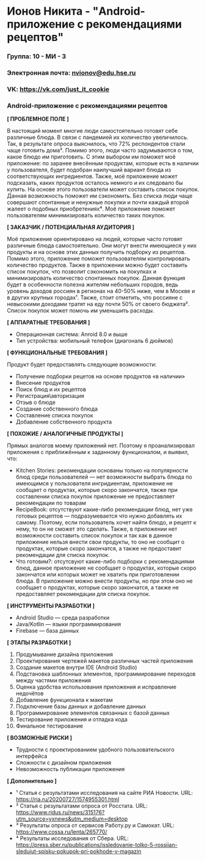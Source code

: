 # Ионов Никита - "Android-приложение с рекомендациями рецептов"

### Группа: 10 - МИ - 3
### Электронная почта: nvionov@edu.hse.ru
### VK: https://vk.com/just_it_cookie


### Android-приложение с рекомендациями рецептов


**[ ПРОБЛЕМНОЕ ПОЛЕ ]**

В настоящий момент многие люди самостоятельно готовят себе различные блюда. В связи с пандемией их количество увеличилось. Так, в результате опроса выяснилось, что 72% респондентов стали чаще готовить дома³. Помимо этого, люди часто задумываются о том, какое блюдо им приготовить. С этим выбором им поможет моё приложение: по заранее внесённым продуктам, которые есть в наличии у пользователя, будет подобран наилучший вариант блюда из соответствующих ингредиентов. Также, моё приложение может подсказать, каких продуктов осталось немного и их следовало бы купить. На основе этого пользователи может составить список покупок. Данная возможность поможет им сэкономить. Без списка люди чаще совершают спонтанные и ненужные покупки и почти каждый второй жалеет о подобных приобретениях⁴. Моё приложение поможет пользователям минимизировать количество таких покупок.

**[ ЗАКАЗЧИК / ПОТЕНЦИАЛЬНАЯ АУДИТОРИЯ ]**

Моё приложение ориентировано на людей, которые часто готовят различные блюда самостоятельно. Они могут внести имеющиеся у них продукты и на основе этих данных получить подборку из рецептов. Помимо этого, приложение поможет пользователям контролировать количество продуктов. Также в приложении можно будет составить список покупок, что позволит сэкономить на покупках и минимизировать количество спонтанных покупок. Данная функция будет в особенности полезна жителям небольших городов, ведь уровень доходов россиян в регионах на 40-50% ниже, чем в Москве и в других крупных городах¹. Также, стоит отметить, что россияне с невысокими доходами тратят на еду почти 50% от своего бюджета². Список покупок может помочь им уменьшить расходы.

**[ АППАРАТНЫЕ ТРЕБОВАНИЯ ]** 

* Операционная система: Anroid 8.0 и выше
* Тип устройства: мобильный телефон (диагональ 6 дюймов)

**[ ФУНКЦИОНАЛЬНЫЕ ТРЕБОВАНИЯ ]**

Продукт будет предоставлять следующие возможности:
* Получение подборки рецетов на основе продуктов «в наличии»
* Внесение продуктов
* Поиск блюд и их рецептов
* Регистрация\авторизация
* Отзыв о блюде
* Создание собственного блюда
* Составление списка покупок
* Добавление собственного продукта

**[ ПОХОЖИЕ / АНАЛОГИЧНЫЕ ПРОДУКТЫ ]**

Прямых аналогов моему приложений нет. Поэтому я проанализировал приложения с приближённым к заданному функционалом, и выявил, что:

* Kitchen Stories: рекомендации основаны только на популярности блюд среди пользователей —  нет возможности выбрать блюда по имеющимся у пользователя ингридиентам, приложение не сообщает о продуктах, которые скоро закончатся, также при составлении списка покупок приложение не предоставляет рекомендации по товарам
* RecipeBook: отсутствуют какие-либо рекомендации блюд, нет уже готовых рецептов — подразумевается что нужно добавлять их самому. Поэтому, если пользователь хочет найти блюдо, и рецепт к нему, то он не сможет это сделать. Также, в приложении нет возможности составить список покупок и так как в данное приложение нельзя внести свои продукты, то оно не сообщит о продуктах, которые скоро закончатся, а также не предоставит рекомендации для списка покупок.
* Что готовим?: отсутсвуют какие-либо подборки с рекомендациями блюд, данное приложение не сообщает о продуктах, которые скоро закончатся или которых может не хватить при приготовлении блюда. В приложение можно внести продукты, но при этом оно не сообщает о продуктах, которые скоро закончатся, а также не предоставляет рекомендации для списка покупок.

**[ ИНСТРУМЕНТЫ РАЗРАБОТКИ ]**

* Android Studio — среда разработки
* Java/Kotlin — языки программирования
* Firebase — база данных

**[ ЭТАПЫ РАЗРАБОТКИ ]**

1) Продумывание дизайна приложения
2) Проектирования чертежей макетов различных частей приложения
3) Создание макетов внутри IDE (Android Studio)
4) Подстановка шаблонных элементов, программирование переходов между частями приложения
5) Оценка удобства использования приложения и исправление недочётов
6) Добавление функционала к макетам
7) Подключение базы данных и добавление данных
8) Программирование элементов связанных с базой данных
9) Тестирование приложения и отладка кода
10) Финальное тестирование

**[ ВОЗМОЖНЫЕ РИСКИ ]**

* Трудности с проектированием удобного пользовательского интерфейса
* Сложности с дизайном приложения
* Невозможность публикации приложения

**[ Дополнительно ]**
* ¹ Статья с результатами исследования на сайте РИА Новости. URL: https://ria.ru/20200727/1574955301.html
* ² Статья с результатами опроса от Росстата. URL: https://www.ridus.ru/news/315176?utm_source=yxnews&utm_medium=desktop
* ³ Результаты опроса от сервисов Работу.ру и Самокат. URL: https://www.cossa.ru/lenta/265770/
* ⁴ Результаты исследования от Сбера. URL: https://press.sber.ru/publications/issledovanie-tolko-5-rossiian-sleduiut-spisku-pokupok-pri-pokhode-v-magazin
